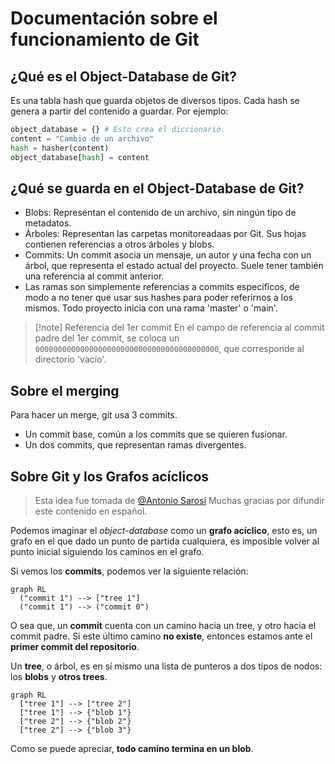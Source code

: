 # Documentación sobre el funcionamiento de Git

## ¿Qué es el Object-Database de Git?

Es una tabla hash que guarda objetos de diversos tipos. Cada hash se genera a
partir del contenido a guardar. Por ejemplo:

```python
object_database = {} # Esto crea el diccionario.
content = "Cambio de un archivo"
hash = hasher(content)
object_database[hash] = content
```

## ¿Qué se guarda en el Object-Database de Git?

- Blobs: Representan el contenido de un archivo, sin ningún tipo de metadatos.
- Árboles: Representan las carpetas monitoreadaas por Git. Sus hojas contienen
  referencias a otros árboles y blobs.
- Commits: Un commit asocia un mensaje, un autor y una fecha con un árbol, que
  representa el estado actual del proyecto. Suele tener también una referencia
  al commit anterior.
- Las ramas son simplemente referencias a commits específicos, de modo a no
  tener que usar sus hashes para poder referirnos a los mismos. Todo proyecto
  inicia con una rama 'master' o 'main'.

<!-- deno-fmt-ignore -->
> [!note] Referencia del 1er commit
> En el campo de referencia al commit padre
> del 1er commit, se coloca un `00000000000000000000000000000000000000000`, que
> corresponde al directorio 'vacío'.

## Sobre el merging

Para hacer un merge, git usa 3 commits.

- Un commit base, común a los commits que se quieren fusionar.
- Un dos commits, que representan ramas divergentes.

## Sobre Git y los Grafos acíclicos

> Esta idea fue tomada de
> [@Antonio Sarosi](https://youtu.be/LjwR--_ZUt8?t=521&si=YESM8xDNDr7M-pI3)
> Muchas gracias por difundir este contenido en español.

Podemos imaginar el _object-database_ como un **grafo acíclico**, esto es, un
grafo en el que dado un punto de partida cualquiera, es imposible volver al
punto inicial siguiendo los caminos en el grafo.

Si vemos los **commits**, podemos ver la siguiente relación:

```mermaid
graph RL
  ("commit 1") --> ["tree 1"]
  ("commit 1") --> ("commit 0")
```

O sea que, un **commit** cuenta con un camino hacia un tree, y otro hacia el
commit padre. Si este último camino **no existe**, entonces estamos ante el
**primer commit del repositorio**.

Un **tree**, o árbol, es en sí mismo una lista de punteros a dos tipos de nodos:
los **blobs** y **otros trees**.

```mermaid
graph RL
  ["tree 1"] --> ["tree 2"]
  ["tree 1"] --> {"blob 1"}
  ["tree 2"] --> {"blob 2"}
  ["tree 2"] --> {"blob 3"}
```

Como se puede apreciar, **todo camino termina en un blob**.

